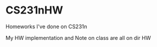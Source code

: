 # CS231nHW
Homeworks I've done on CS231n

 My HW implementation and Note on class are all on dir HW
